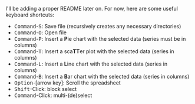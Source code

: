 I'll be adding a proper README later on. For now, here are some useful keyboard shortcuts:

* <kbd>Command</kbd>-<kbd>S</kbd>: Save file (recursively creates any necessary directories)
* <kbd>Command</kbd>-<kbd>O</kbd>: Open file
* <kbd>Command</kbd>-<kbd>P</kbd>: Insert a **P**ie chart with the selected data (series must be in columns)
* <kbd>Command</kbd>-<kbd>T</kbd>: Insert a sca**TT**er plot with the selected data (series in columns)
* <kbd>Command</kbd>-<kbd>L</kbd>: Insert a **L**ine chart with the selected data (series in columns)
* <kbd>Command</kbd>-<kbd>B</kbd>: Insert a **B**ar chart with the selected data (series in columns)
* <kbd>Option</kbd>-[arrow key]: Scroll the spreadsheet
* <kbd>Shift</kbd>-Click: block select
* <kbd>Command</kbd>-Click: multi-(de)select